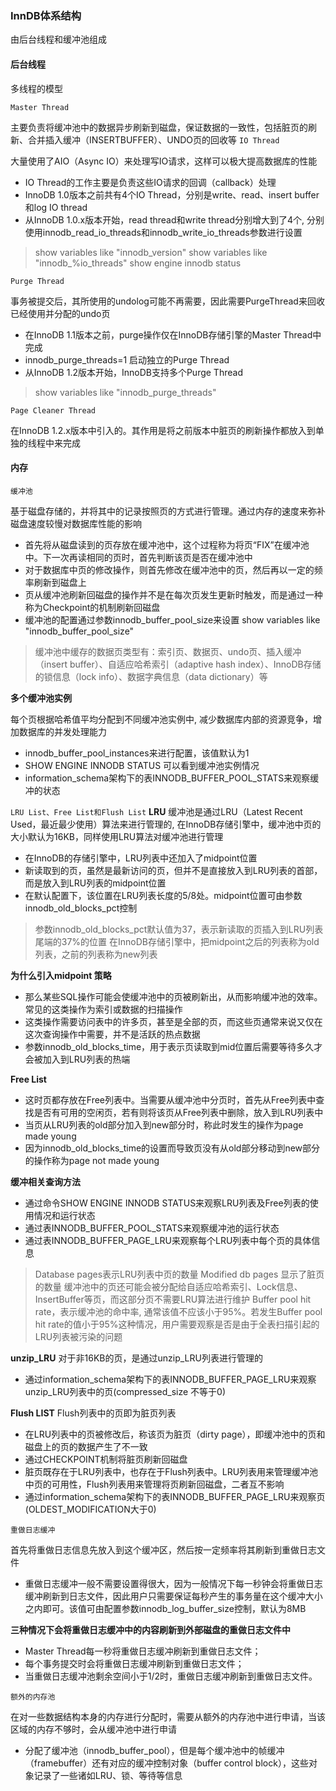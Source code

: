 ### InnDB体系结构
由后台线程和缓冲池组成

#### 后台线程
多线程的模型

`Master Thread`

主要负责将缓冲池中的数据异步刷新到磁盘，保证数据的一致性，包括脏页的刷新、合并插入缓冲（INSERTBUFFER）、UNDO页的回收等
`IO Thread`

大量使用了AIO（Async IO）来处理写IO请求，这样可以极大提高数据库的性能
- IO Thread的工作主要是负责这些IO请求的回调（callback）处理
- InnoDB 1.0版本之前共有4个IO Thread，分别是write、read、insert buffer和log IO thread
- 从InnoDB 1.0.x版本开始，read thread和write thread分别增大到了4个, 分别使用innodb_read_io_threads和innodb_write_io_threads参数进行设置

> show variables like "innodb_version"
> show variables like "innodb_%io_threads"
> show engine innodb status

`Purge Thread`

事务被提交后，其所使用的undolog可能不再需要，因此需要PurgeThread来回收已经使用并分配的undo页
- 在InnoDB 1.1版本之前，purge操作仅在InnoDB存储引擎的Master Thread中完成
- innodb_purge_threads=1 启动独立的Purge Thread
- 从InnoDB 1.2版本开始，InnoDB支持多个Purge Thread
> show variables like "innodb_purge_threads"

`Page Cleaner Thread`

在InnoDB 1.2.x版本中引入的。其作用是将之前版本中脏页的刷新操作都放入到单独的线程中来完成

#### 内存

`缓冲池`

基于磁盘存储的，并将其中的记录按照页的方式进行管理。通过内存的速度来弥补磁盘速度较慢对数据库性能的影响
- 首先将从磁盘读到的页存放在缓冲池中，这个过程称为将页“FIX”在缓冲池中。下一次再读相同的页时，首先判断该页是否在缓冲池中
- 对于数据库中页的修改操作，则首先修改在缓冲池中的页，然后再以一定的频率刷新到磁盘上
- 页从缓冲池刷新回磁盘的操作并不是在每次页发生更新时触发，而是通过一种称为Checkpoint的机制刷新回磁盘
- 缓冲池的配置通过参数innodb_buffer_pool_size来设置 show variables like "innodb_buffer_pool_size"
> 缓冲池中缓存的数据页类型有：索引页、数据页、undo页、插入缓冲（insert buffer）、自适应哈希索引（adaptive hash index）、InnoDB存储的锁信息（lock info）、数据字典信息（data dictionary）等

**多个缓冲池实例**

每个页根据哈希值平均分配到不同缓冲池实例中, 减少数据库内部的资源竞争，增加数据库的并发处理能力
- innodb_buffer_pool_instances来进行配置，该值默认为1 
- SHOW ENGINE INNODB STATUS 可以看到缓冲池实例情况
- information_schema架构下的表INNODB_BUFFER_POOL_STATS来观察缓冲的状态

`LRU List、Free List和Flush List`
**LRU** 
缓冲池是通过LRU（Latest Recent Used，最近最少使用）算法来进行管理的, 
在InnoDB存储引擎中，缓冲池中页的大小默认为16KB，同样使用LRU算法对缓冲池进行管理
- 在InnoDB的存储引擎中，LRU列表中还加入了midpoint位置
- 新读取到的页，虽然是最新访问的页，但并不是直接放入到LRU列表的首部，而是放入到LRU列表的midpoint位置
- 在默认配置下，该位置在LRU列表长度的5/8处。midpoint位置可由参数innodb_old_blocks_pct控制

> 参数innodb_old_blocks_pct默认值为37，表示新读取的页插入到LRU列表尾端的37%的位置
> 在InnoDB存储引擎中，把midpoint之后的列表称为old列表，之前的列表称为new列表

**为什么引入midpoint 策略**
- 那么某些SQL操作可能会使缓冲池中的页被刷新出，从而影响缓冲池的效率。常见的这类操作为索引或数据的扫描操作
- 这类操作需要访问表中的许多页，甚至是全部的页，而这些页通常来说又仅在这次查询操作中需要，并不是活跃的热点数据
- 参数innodb_old_blocks_time，用于表示页读取到mid位置后需要等待多久才会被加入到LRU列表的热端

**Free List**
- 这时页都存放在Free列表中。当需要从缓冲池中分页时，首先从Free列表中查找是否有可用的空闲页，若有则将该页从Free列表中删除，放入到LRU列表中
- 当页从LRU列表的old部分加入到new部分时，称此时发生的操作为page made young
- 因为innodb_old_blocks_time的设置而导致页没有从old部分移动到new部分的操作称为page not made young

**缓冲相关查询方法**
- 通过命令SHOW ENGINE INNODB STATUS来观察LRU列表及Free列表的使用情况和运行状态
- 通过表INNODB_BUFFER_POOL_STATS来观察缓冲池的运行状态
- 通过表INNODB_BUFFER_PAGE_LRU来观察每个LRU列表中每个页的具体信息
> Database pages表示LRU列表中页的数量
> Modified db pages 显示了脏页的数量
> 缓冲池中的页还可能会被分配给自适应哈希索引、Lock信息、InsertBuffer等页，而这部分页不需要LRU算法进行维护
> Buffer pool hit rate，表示缓冲池的命中率, 通常该值不应该小于95%。若发生Buffer pool hit rate的值小于95%这种情况，用户需要观察是否是由于全表扫描引起的LRU列表被污染的问题

**unzip_LRU**
对于非16KB的页，是通过unzip_LRU列表进行管理的
- 通过information_schema架构下的表INNODB_BUFFER_PAGE_LRU来观察unzip_LRU列表中的页(compressed_size 不等于0)

**Flush LIST**
Flush列表中的页即为脏页列表
- 在LRU列表中的页被修改后，称该页为脏页（dirty page），即缓冲池中的页和磁盘上的页的数据产生了不一致
- 通过CHECKPOINT机制将脏页刷新回磁盘
- 脏页既存在于LRU列表中，也存在于Flush列表中。LRU列表用来管理缓冲池中页的可用性，Flush列表用来管理将页刷新回磁盘，二者互不影响
- 通过information_schema架构下的表INNODB_BUFFER_PAGE_LRU来观察页(OLDEST_MODIFICATION大于0)

`重做日志缓冲`

首先将重做日志信息先放入到这个缓冲区，然后按一定频率将其刷新到重做日志文件
- 重做日志缓冲一般不需要设置得很大，因为一般情况下每一秒钟会将重做日志缓冲刷新到日志文件，因此用户只需要保证每秒产生的事务量在这个缓冲大小之内即可。该值可由配置参数innodb_log_buffer_size控制，默认为8MB

**三种情况下会将重做日志缓冲中的内容刷新到外部磁盘的重做日志文件中**
- Master Thread每一秒将重做日志缓冲刷新到重做日志文件；
- 每个事务提交时会将重做日志缓冲刷新到重做日志文件；
- 当重做日志缓冲池剩余空间小于1/2时，重做日志缓冲刷新到重做日志文件。

`额外的内存池`

在对一些数据结构本身的内存进行分配时，需要从额外的内存池中进行申请，当该区域的内存不够时，会从缓冲池中进行申请
- 分配了缓冲池（innodb_buffer_pool），但是每个缓冲池中的帧缓冲（framebuffer）还有对应的缓冲控制对象（buffer control block），这些对象记录了一些诸如LRU、锁、等待等信息